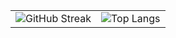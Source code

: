 <!--[Eyob's GitHub Stats](https://github-readme-stats-five-kappa-43.vercel.app/api?username=eyobonline&hide=commits,contribs&show_icons=true&theme=transparent)-->
<table>
  <tr>
    <td>
      <img src="https://streak-stats.demolab.com?user=eyobonline&theme=github-dark&cache_bust=202510140112" alt="GitHub Streak"/>
    </td>
    <td>
      <img src="https://github-readme-stats-five-kappa-43.vercel.app/api/top-langs/?username=eyobonline&layout=compact&hide=blade,cmake&langs_count=8&theme=transparent&cache_bust=202510140112" alt="Top Langs"/>
    </td>
  </tr>
</table>
